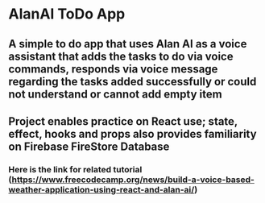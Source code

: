 # AlanAI ToDo App
## A simple to do app that uses Alan AI as a voice assistant that adds the tasks to do via voice commands, responds via voice message regarding the tasks added successfully or could not understand or cannot add empty item

## Project enables practice on React use; state, effect, hooks and props also provides familiarity on Firebase FireStore Database 

### Here is the link for related tutorial (https://www.freecodecamp.org/news/build-a-voice-based-weather-application-using-react-and-alan-ai/)
